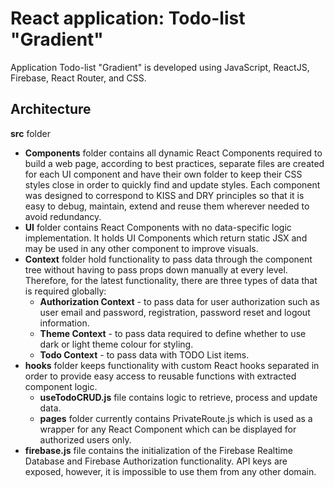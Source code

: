 # React application: Todo-list "Gradient"

Application Todo-list "Gradient" is developed using JavaScript, ReactJS, Firebase, React Router, and CSS.

## Architecture
**src** folder
- **Components** folder contains all dynamic React Components required to build a web page, according to best practices, separate files are created for each UI component and have their own folder to keep their CSS styles close in order to quickly find and update styles. Each component was designed to correspond to KISS and DRY principles so that it is easy to debug, maintain, extend and reuse them wherever needed to avoid redundancy.
- **UI** folder contains React Components with no data-specific logic implementation. It holds UI Components which return static JSX and may be used in any other component to improve visuals.
- **Context** folder hold functionality to pass data through the component tree without having to pass props down manually at every level. Therefore, for the latest functionality, there are three types of data that is required globally: 
  - **Authorization Context** - to pass data for user authorization such as user email and password, registration, password reset and logout information.
  - **Theme Context** - to pass data required to define whether to use dark or light theme colour for styling.
  - **Todo Context** - to pass data with TODO List items.
- **hooks** folder keeps functionality with custom React hooks separated in order to provide easy access to reusable functions with extracted component logic.
  - **useTodoCRUD.js** file contains logic to retrieve, process and update data.
  - **pages** folder currently contains PrivateRoute.js which is used as a wrapper for any React Component which can be displayed for authorized users only.
- **firebase.js** file contains the initialization of the Firebase Realtime Database and Firebase Authorization functionality. API keys are exposed, however, it is impossible to use them from any other domain.
